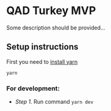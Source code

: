 QAD Turkey MVP
===================

Some description should be provided...

Setup instructions
------------------

First you need to [install yarn](https://yarnpkg.com/en/docs/install)

```
yarn
```

### For development:

* *Step 1.* Run command `yarn dev`
